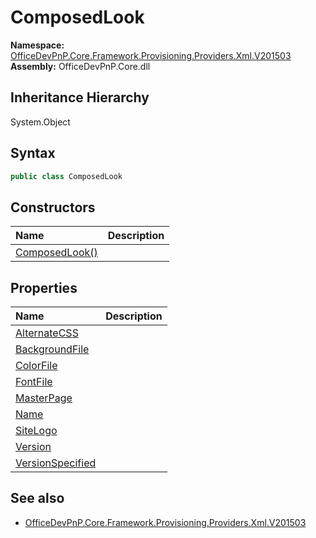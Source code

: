 # ComposedLook
  

**Namespace:** [OfficeDevPnP.Core.Framework.Provisioning.Providers.Xml.V201503](OfficeDevPnP.Core.Framework.Provisioning.Providers.Xml.V201503.md)  
**Assembly:** OfficeDevPnP.Core.dll  
## Inheritance Hierarchy
System.Object  


## Syntax
```C#
public class ComposedLook
```
## Constructors
|**Name**|**Description**|
|:-----|:-----|
| [ComposedLook()](OfficeDevPnP.Core.Framework.Provisioning.Providers.Xml.V201503.ComposedLook.ctor1.md) | 
## Properties
|**Name**|**Description**|
|:-----|:-----|
| [AlternateCSS](OfficeDevPnP.Core.Framework.Provisioning.Providers.Xml.V201503.ComposedLook.AlternateCSS.md) | 
| [BackgroundFile](OfficeDevPnP.Core.Framework.Provisioning.Providers.Xml.V201503.ComposedLook.BackgroundFile.md) | 
| [ColorFile](OfficeDevPnP.Core.Framework.Provisioning.Providers.Xml.V201503.ComposedLook.ColorFile.md) | 
| [FontFile](OfficeDevPnP.Core.Framework.Provisioning.Providers.Xml.V201503.ComposedLook.FontFile.md) | 
| [MasterPage](OfficeDevPnP.Core.Framework.Provisioning.Providers.Xml.V201503.ComposedLook.MasterPage.md) | 
| [Name](OfficeDevPnP.Core.Framework.Provisioning.Providers.Xml.V201503.ComposedLook.Name.md) | 
| [SiteLogo](OfficeDevPnP.Core.Framework.Provisioning.Providers.Xml.V201503.ComposedLook.SiteLogo.md) | 
| [Version](OfficeDevPnP.Core.Framework.Provisioning.Providers.Xml.V201503.ComposedLook.Version.md) | 
| [VersionSpecified](OfficeDevPnP.Core.Framework.Provisioning.Providers.Xml.V201503.ComposedLook.VersionSpecified.md) | 
## See also
- [OfficeDevPnP.Core.Framework.Provisioning.Providers.Xml.V201503](OfficeDevPnP.Core.Framework.Provisioning.Providers.Xml.V201503.md)
